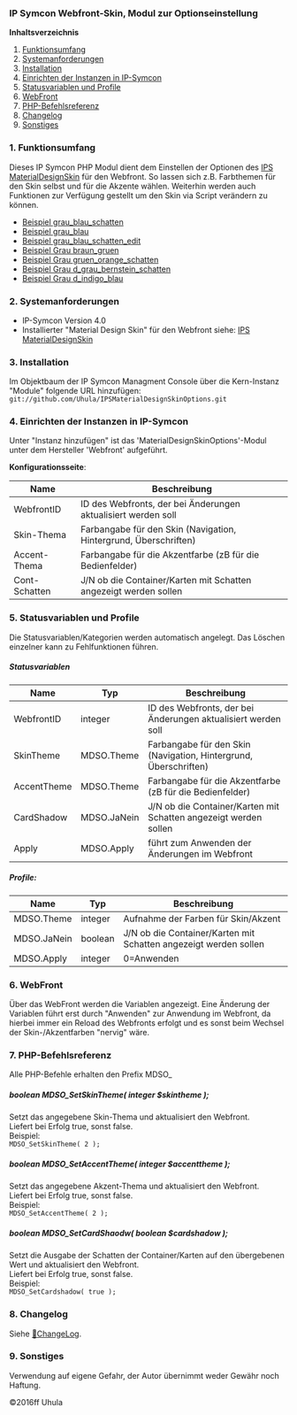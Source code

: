 ### IP Symcon Webfront-Skin, Modul zur Optionseinstellung

**Inhaltsverzeichnis**

1. [Funktionsumfang](#1-funktionsumfang) 
2. [Systemanforderungen](#2-systemanforderungen)
3. [Installation](#3-installation)
4. [Einrichten der Instanzen in IP-Symcon](#4-einrichten-der-instanzen-in-ip-symcon)
5. [Statusvariablen und Profile](#5-statusvariablen-und-profile)
6. [WebFront](#6-webfront)
7. [PHP-Befehlsreferenz](#7-php-befehlsreferenz)
8. [Changelog](#8-changelog) 
9. [Sonstiges](#9-sonstiges) 


### 1. Funktionsumfang
Dieses IP Symcon PHP Modul dient dem Einstellen der Optionen des [IPS MaterialDesignSkin](https://github.com/Uhula/IPSMaterialDesignSkin) 
für den Webfront.
So lassen sich z.B. Farbthemen für den Skin selbst und für die Akzente wählen.
Weiterhin werden auch Funktionen zur Verfügung gestellt um den Skin via Script verändern zu können.

* [Beispiel grau_blau_schatten](docs/grau_blau_schatten.png?raw=true "grau_blau_schatten")
* [Beispiel grau_blau](docs/grau_blau.png?raw=true "Beispiel grau_blau")
* [Beispiel grau_blau_schatten_edit](docs/grau_blau_schatten_edit.png?raw=true "Beispiel grau_blau_schatten_edit")
* [Beispiel Grau braun_gruen](docs/braun_gruen.png?raw=true "Beispiel braun_gruen")
* [Beispiel Grau gruen_orange_schatten](docs/gruen_orange_schatten.png?raw=true "Beispiel gruen_orange_schatten")
* [Beispiel Grau d_grau_bernstein_schatten](docs/d_grau_bernstein_schatten.png?raw=true "Beispiel d_grau_bernstein_schatten")
* [Beispiel Grau d_indigo_blau](docs/d_indigo_blau.png?raw=true "Beispiel d_indigo_blau")


### 2. Systemanforderungen
* IP-Symcon Version 4.0
* Installierter "Material Design Skin" für den Webfront
  siehe: [IPS MaterialDesignSkin](https://github.com/Uhula/IPSMaterialDesignSkin)


### 3. Installation
Im Objektbaum der IP Symcon Managment Console über die Kern-Instanz "Module" folgende URL hinzufügen:
`git://github.com/Uhula/IPSMaterialDesignSkinOptions.git`


### 4. Einrichten der Instanzen in IP-Symcon

Unter "Instanz hinzufügen" ist das 'MaterialDesignSkinOptions'-Modul unter dem Hersteller 'Webfront' aufgeführt.  

__Konfigurationsseite__:

Name          | Beschreibung
------------- | ---------------------------------
WebfrontID    | ID des Webfronts, der bei Änderungen aktualisiert werden soll
Skin-Thema    | Farbangabe für den Skin (Navigation, Hintergrund, Überschriften) 
Accent-Thema  | Farbangabe für die Akzentfarbe (zB für die Bedienfelder) 
Cont-Schatten | J/N ob die Container/Karten mit Schatten angezeigt werden sollen 


### 5. Statusvariablen und Profile

Die Statusvariablen/Kategorien werden automatisch angelegt. Das Löschen einzelner kann zu Fehlfunktionen führen.

##### Statusvariablen

Name          | Typ         | Beschreibung
------------- | ----------- | ---------------------------------
WebfrontID    | integer     | ID des Webfronts, der bei Änderungen aktualisiert werden soll
SkinTheme     | MDSO.Theme  | Farbangabe für den Skin (Navigation, Hintergrund, Überschriften) 
AccentTheme   | MDSO.Theme  | Farbangabe für die Akzentfarbe (zB für die Bedienfelder) 
CardShadow    | MDSO.JaNein | J/N ob die Container/Karten mit Schatten angezeigt werden sollen
Apply         | MDSO.Apply  | führt zum Anwenden der Änderungen im Webfront

##### Profile:

Name          | Typ         | Beschreibung
------------- | ----------- | ---------------------------------
MDSO.Theme    | integer     | Aufnahme der Farben für Skin/Akzent  
MDSO.JaNein   | boolean     | J/N ob die Container/Karten mit Schatten angezeigt werden sollen
MDSO.Apply    | integer     | 0=Anwenden

### 6. WebFront

Über das WebFront werden die Variablen angezeigt. Eine Änderung der Variablen führt erst durch 
"Anwenden" zur Anwendung im Webfront, da hierbei immer ein Reload des Webfronts erfolgt und es
sonst beim Wechsel der Skin-/Akzentfarben "nervig" wäre.

### 7. PHP-Befehlsreferenz

Alle PHP-Befehle erhalten den Prefix MDSO_

##### boolean MDSO_SetSkinTheme( integer $skintheme );  
Setzt das angegebene Skin-Thema und aktualisiert den Webfront.  
Liefert bei Erfolg true, sonst false.  
Beispiel:  
`MDSO_SetSkinTheme( 2 );`

##### boolean MDSO_SetAccentTheme( integer $accenttheme );  
Setzt das angegebene Akzent-Thema und aktualisiert den Webfront.  
Liefert bei Erfolg true, sonst false.  
Beispiel:  
`MDSO_SetAccentTheme( 2 );`

##### boolean MDSO_SetCardShaodw( boolean $cardshadow );  
Setzt die Ausgabe der Schatten der Container/Karten auf den übergebenen Wert und aktualisiert den Webfront.  
Liefert bei Erfolg true, sonst false.  
Beispiel:  
`MDSO_SetCardshadow( true );`


### 8. Changelog
Siehe [:link:ChangeLog](./CHANGELOG.md).

### 9. Sonstiges
Verwendung auf eigene Gefahr, der Autor übernimmt weder Gewähr noch Haftung.

:copyright:2016ff Uhula